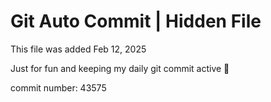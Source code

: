 # Git Auto Commit | Hidden File

This file was added Feb 12, 2025

Just for fun and keeping my daily git commit active 🤪

commit number: 43575
